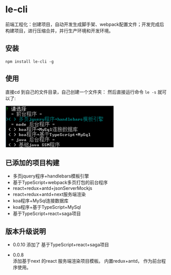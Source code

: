 # le-cli
前端工程化：创建项目，自动开发生成脚手架、webpack配置文件；开发完成后构建项目，进行压缩合并，并行生产环境和开发环境。


## 安装
`npm install le-cli -g`

## 使用
直接cd 到自己的文件目录，自己创建一个文件夹：
然后直接运行命令 `le -s` 就可以了:

![01](./static/img/01.png)


## 已添加的项目构建
- 多页jquery程序+handlebars模板引擎
- 基于TypeScript+webpack多页打包的前台程序
- react+redux+antd+jsonServerMockjs
- react+redux+antd+next服务端渲染
- koa程序+MySql连接数据库
- koa程序+基于TypeScript+MySql
- 基于TypeScript+react+saga项目

## 版本升级说明
- 0.0.10
    添加了 基于TypeScript+react+saga项目

- 0.0.8                                                                 
    添加基于next 的react 服务端渲染项目模板。 内置redux+antd， 作为前台程序使用。
